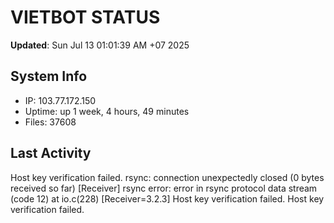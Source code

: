 # VIETBOT STATUS
**Updated**: Sun Jul 13 01:01:39 AM +07 2025

## System Info
- IP: 103.77.172.150
- Uptime: up 1 week, 4 hours, 49 minutes
- Files: 37608

## Last Activity
Host key verification failed.
rsync: connection unexpectedly closed (0 bytes received so far) [Receiver]
rsync error: error in rsync protocol data stream (code 12) at io.c(228) [Receiver=3.2.3]
Host key verification failed.
Host key verification failed.

